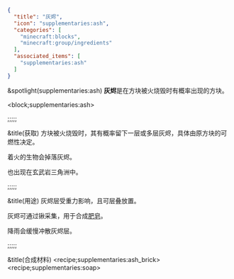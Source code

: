 ```json
{
  "title": "灰烬",
  "icon": "supplementaries:ash",
  "categories": [
    "minecraft:blocks",
    "minecraft:group/ingredients"
  ],
  "associated_items": [
    "supplementaries:ash"
  ]
}
```

&spotlight(supplementaries:ash)
**灰烬**是在方块被火烧毁时有概率出现的方块。

<block;supplementaries:ash>

;;;;;

&title(获取)
方块被火烧毁时，其有概率留下一层或多层灰烬，具体由原方块的可燃性决定。


着火的生物会掉落灰烬。


也出现在玄武岩三角洲中。

;;;;;

&title(用途)
灰烬层受重力影响，且可层叠放置。


灰烬可通过锹采集，用于合成[肥皂](^supplementaries:soap)。


降雨会缓慢冲散灰烬层。

;;;;;

&title(合成材料)
<recipe;supplementaries:ash_brick>
<recipe;supplementaries:soap>
